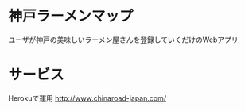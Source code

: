 # 神戸ラーメンマップ  
ユーザが神戸の美味しいラーメン屋さんを登録していくだけのWebアプリ  

# サービス  
Herokuで運用
<http://www.chinaroad-japan.com/>
